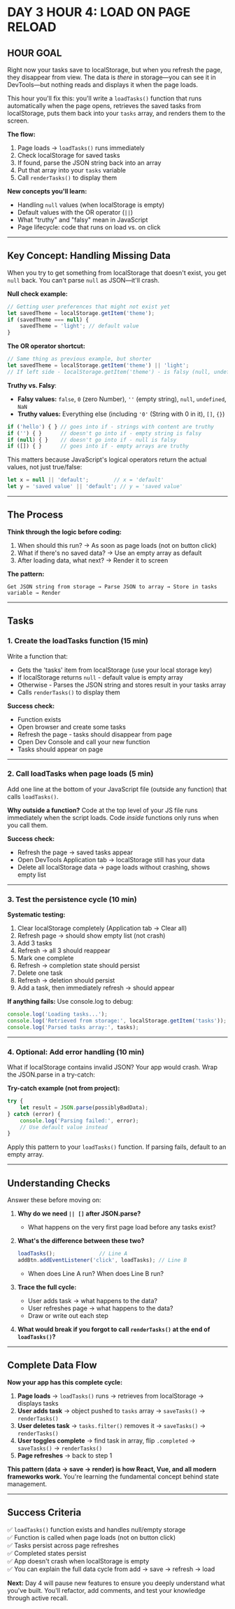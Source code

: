 # DAY 3 HOUR 4: LOAD ON PAGE RELOAD

## HOUR GOAL

Right now your tasks save to localStorage, but when you refresh the page, they disappear from view. 
The data is *there* in storage—you can see it in DevTools—but nothing reads and displays it when the page loads.

This hour you'll fix this: you'll write a `loadTasks()` function that runs automatically when the page opens, retrieves the saved tasks from localStorage, puts them back into your `tasks` array, and renders them to the screen.

**The flow:**
1. Page loads → `loadTasks()` runs immediately
2. Check localStorage for saved tasks
3. If found, parse the JSON string back into an array
4. Put that array into your `tasks` variable
5. Call `renderTasks()` to display them

**New concepts you'll learn:**
- Handling `null` values (when localStorage is empty)
- Default values with the OR operator (`||`)
- What "truthy" and "falsy" mean in JavaScript
- Page lifecycle: code that runs on load vs. on click

---

## Key Concept: Handling Missing Data

When you try to get something from localStorage that doesn't exist, you get `null` back. You can't parse `null` as JSON—it'll crash.

**Null check example:**
```javascript
// Getting user preferences that might not exist yet
let savedTheme = localStorage.getItem('theme');
if (savedTheme === null) {
    savedTheme = 'light'; // default value
}
```

**The OR operator shortcut:**
```javascript
// Same thing as previous example, but shorter
let savedTheme = localStorage.getItem('theme') || 'light';
// If left side - localStorage.getItem('theme') - is falsy (null, undefined, empty string), use right side - 'light'
```

**Truthy vs. Falsy**:
- **Falsy values:** `false`, `0` (zero Number), `''` (empty string), `null`, `undefined`, `NaN`
- **Truthy values:** Everything else (including `'0'` (String with 0 in it), `[]`, `{}`)

```javascript
if ('hello') { } // goes into if - strings with content are truthy
if ('') { }      // doesn't go into if - empty string is falsy
if (null) { }    // doesn't go into if - null is falsy
if ([]) { }      // goes into if - empty arrays are truthy
```

This matters because JavaScript's logical operators return the actual values, not just true/false:
```javascript
let x = null || 'default';        // x = 'default'
let y = 'saved value' || 'default'; // y = 'saved value'
```

---

## The Process

**Think through the logic before coding:**

1. When should this run? → As soon as page loads (not on button click)
2. What if there's no saved data? → Use an empty array as default
3. After loading data, what next? → Render it to screen

**The pattern:**
```
Get JSON string from storage → Parse JSON to array → Store in tasks variable → Render
```

---

## Tasks

### 1. Create the loadTasks function (15 min)

Write a function that:
- Gets the 'tasks' item from localStorage (use your local storage key)
- If localStorage returns `null` - default value is empty array
- Otherwise - Parses the JSON string and stores result in your tasks array
- Calls `renderTasks()` to display them

**Success check:**
- Function exists
- Open browser and create some tasks
- Refresh the page - tasks should disappear from page
- Open Dev Console and call your new function
- Tasks should appear on page

---

### 2. Call loadTasks when page loads (5 min)

Add one line at the bottom of your JavaScript file (outside any function) that calls `loadTasks()`.

**Why outside a function?** Code at the top level of your JS file runs immediately when the script loads. Code *inside* functions only runs when you call them.

**Success check:**
- Refresh the page → saved tasks appear
- Open DevTools Application tab → localStorage still has your data
- Delete all localStorage data → page loads without crashing, shows empty list

---

### 3. Test the persistence cycle (10 min)

**Systematic testing:**

1. Clear localStorage completely (Application tab → Clear all)
2. Refresh page → should show empty list (not crash)
3. Add 3 tasks
4. Refresh → all 3 should reappear
5. Mark one complete
6. Refresh → completion state should persist
7. Delete one task
8. Refresh → deletion should persist
9. Add a task, then immediately refresh → should appear

**If anything fails:** Use console.log to debug:
```javascript
console.log('Loading tasks...');
console.log('Retrieved from storage:', localStorage.getItem('tasks'));
console.log('Parsed tasks array:', tasks);
```

---

### 4. Optional: Add error handling (10 min)

What if localStorage contains invalid JSON? Your app would crash. Wrap the JSON.parse in a try-catch:

**Try-catch example (not from project):**
```javascript
try {
    let result = JSON.parse(possiblyBadData);
} catch (error) {
    console.log('Parsing failed:', error);
    // Use default value instead
}
```

Apply this pattern to your `loadTasks()` function. If parsing fails, default to an empty array.

---

## Understanding Checks

Answer these before moving on:

1. **Why do we need `|| []` after JSON.parse?**
    - What happens on the very first page load before any tasks exist?

2. **What's the difference between these two?**
   ```javascript
   loadTasks();              // Line A
   addBtn.addEventListener('click', loadTasks); // Line B
   ```
    - When does Line A run? When does Line B run?

3. **Trace the full cycle:**
    - User adds task → what happens to the data?
    - User refreshes page → what happens to the data?
    - Draw or write out each step

4. **What would break if you forgot to call `renderTasks()` at the end of `loadTasks()`?**

---

## Complete Data Flow

**Now your app has this complete cycle:**

1. **Page loads** → `loadTasks()` runs → retrieves from localStorage → displays tasks
2. **User adds task** → object pushed to `tasks` array → `saveTasks()` → `renderTasks()`
3. **User deletes task** → `tasks.filter()` removes it → `saveTasks()` → `renderTasks()`
4. **User toggles complete** → find task in array, flip `.completed` → `saveTasks()` → `renderTasks()`
5. **Page refreshes** → back to step 1

**This pattern (data → save → render) is how React, Vue, and all modern frameworks work.** You're learning the fundamental concept behind state management.

---

## Success Criteria

✅ `loadTasks()` function exists and handles null/empty storage  
✅ Function is called when page loads (not on button click)  
✅ Tasks persist across page refreshes  
✅ Completed states persist  
✅ App doesn't crash when localStorage is empty  
✅ You can explain the full data cycle from add → save → refresh → load

**Next:** Day 4 will pause new features to ensure you deeply understand what you've built. You'll refactor, add comments, and test your knowledge through active recall.